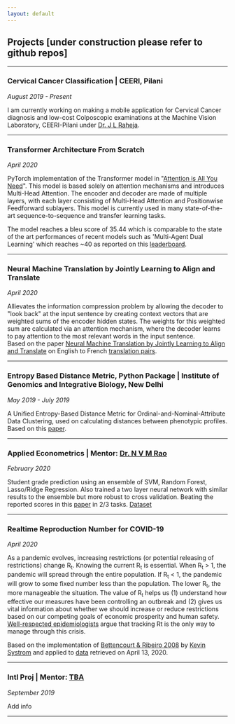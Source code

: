```yaml
---
layout: default
---
```


## Projects [under construction please refer to github repos]
---

### **Cervical Cancer Classification | CEERI, Pilani**

*August 2019 - Present*

I am currently working on making a mobile application for Cervical Cancer diagnosis and low-cost Colposcopic examinations at the Machine Vision Laboratory, CEERI-Pilani under [Dr. J L Raheja](https://www.ceeri.res.in/profiles/j-l-raheja/). 

---

### **Transformer Architecture From Scratch**

*April 2020*

PyTorch implementation of the Transformer model in "[Attention is All You Need](https://arxiv.org/abs/1706.03762)". 
This model is based solely on attention mechanisms and introduces Multi-Head Attention. The encoder and decoder are made of multiple layers, with each layer consisting of Multi-Head Attention and Positionwise Feedforward sublayers. This model is currently used in many state-of-the-art sequence-to-sequence and transfer learning tasks.  

The model reaches a bleu score of 35.44 which is comparable to the state of the art performances of recent models such as 'Multi-Agent Dual Learning' which reaches ~40 as reported on this [leaderboard](https://paperswithcode.com/sota/machine-translation-on-wmt2016-english-german).

---

### **Neural Machine Translation by Jointly Learning to Align and Translate**

*April 2020*

Allievates the information compression problem by allowing the decoder to "look back" at the input sentence by creating context vectors that are weighted sums of the encoder hidden states. The weights for this weighted sum are calculated via an attention mechanism, where the decoder learns to pay attention to the most relevant words in the input sentence.     
Based on the paper [Neural Machine Translation by Jointly Learning to Align and Translate](https://arxiv.org/abs/1409.0473) on English to French [translation pairs](https://download.pytorch.org/tutorial/data.zip).

---

### **Entropy Based Distance Metric, Python Package | Institute of Genomics and Integrative Biology, New Delhi**

*May 2019 - July 2019*

A Unified Entropy-Based Distance Metric for Ordinal-and-Nominal-Attribute Data Clustering, used on calculating distances between phenotypic profiles.
Based on this [paper](http://ieeexplore.ieee.org/stamp/stamp.jsp?tp=&arnumber=8671525&isnumber=8949827).

---
 
### **Applied Econometrics | Mentor: [Dr. N V M Rao](https://www.bits-pilani.ac.in/Pilani/nvmrao/profile)**

*February 2020*

Student grade prediction using an ensemble of SVM, Random Forest, Lasso/Ridge Regression. Also trained a two layer neural network with similar results to the ensemble but more robust to cross validation. Beating the reported scores in this [paper](http://www3.dsi.uminho.pt/pcortez/student.pdf) in 2/3 tasks.
[Dataset](http://archive.ics.uci.edu/ml/datasets/Student+Performance)

---

### **Realtime Reproduction Number for COVID-19**

*April 2020*

As a pandemic evolves, increasing restrictions (or potential releasing of restrictions) change R<sub>t</sub>. Knowing the current R<sub>t</sub> is essential. When R<sub>t</sub> > 1, the pandemic will spread through the entire population. If R<sub>t</sub> < 1, the pandemic will grow to some fixed number less than the population. The lower R<sub>t</sub>, the more manageable the situation. The value of R<sub>t</sub> helps us (1) understand how effective our measures have been controlling an outbreak and (2) gives us vital information about whether we should increase or reduce restrictions based on our competing goals of economic prosperity and human safety. 
[Well-respected epidemiologists](https://www.nytimes.com/2020/04/06/opinion/coronavirus-end-social-distancing.html) argue that tracking Rt is the only way to manage through this crisis.

Based on the implementation of [Bettencourt & Ribeiro 2008](https://journals.plos.org/plosone/article?id=10.1371/journal.pone.0002185) by [Kevin Systrom](http://systrom.com/blog/the-metric-we-need-to-manage-covid-19/) and applied to [data](https://bit.ly/patientdb) retrieved on April 13, 2020.
<br>

---

### **Intl Proj | Mentor: [TBA](TBA)**

*September 2019*

Add info

---

